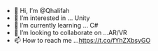 - 👋 Hi, I’m @Qhalifah
- 👀 I’m interested in ... Unity
- 🌱 I’m currently learning ... C#
- 💞️ I’m looking to collaborate on ...AR/VR
- 📫 How to reach me ...https://t.co/fYhZXbsyGO

<!---
Qhalifah/Qhalifah is a ✨ special ✨ repository because its `README.md` (this file) appears on your GitHub profile.
You can click the Preview link to take a look at your changes.
--->
